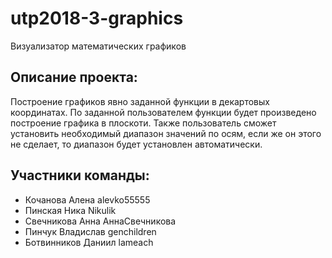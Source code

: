 # utp2018-3-graphics
Визуализатор математических графиков

## Описание проекта:
Построение графиков явно заданной функции в декартовых координатах.
По заданной пользователем функции будет произведено построение графика в плоскоти.
Также пользователь сможет установить необходимый диапазон значений по осям,
если же он этого не сделает, то диапазон будет установлен автоматически.

## Участники команды:
* Кочанова Алена       alevko55555
* Пинская Ника         Nikulik
* Свечникова Анна      АннаСвечникова 
* Пинчук Владислав     genchildren 
* Ботвинников Даниил   lameach 
